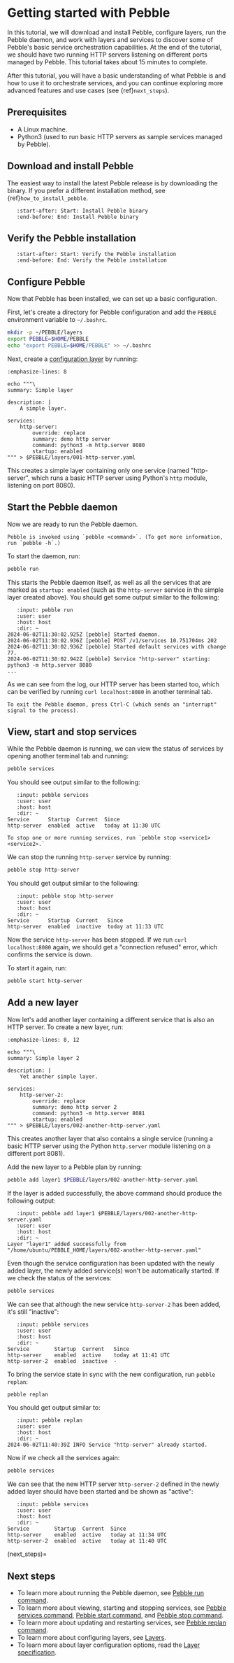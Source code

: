 # Getting started with Pebble

In this tutorial, we will download and install Pebble, configure layers, run the Pebble daemon, and work with layers and services to discover some of Pebble's basic service orchestration capabilities. At the end of the tutorial, we should have two running HTTP servers listening on different ports managed by Pebble. This tutorial takes about 15 minutes to complete.

After this tutorial, you will have a basic understanding of what Pebble is and how to use it to orchestrate services, and you can continue exploring more advanced features and use cases (see {ref}`next_steps`).

## Prerequisites

- A Linux machine.
- Python3 (used to run basic HTTP servers as sample services managed by Pebble).

## Download and install Pebble

The easiest way to install the latest Pebble release is by downloading the binary. If you prefer a different installation method, see {ref}`how_to_install_pebble`.

```{include} /reuse/install.md
   :start-after: Start: Install Pebble binary
   :end-before: End: Install Pebble binary
```

## Verify the Pebble installation

```{include} /reuse/verify.md
   :start-after: Start: Verify the Pebble installation
   :end-before: End: Verify the Pebble installation
```

## Configure Pebble

Now that Pebble has been installed, we can set up a basic configuration.

First, let's create a directory for Pebble configuration and add the `PEBBLE` environment variable to `~/.bashrc`. 

```bash
mkdir -p ~/PEBBLE/layers
export PEBBLE=$HOME/PEBBLE
echo "export PEBBLE=$HOME/PEBBLE" >> ~/.bashrc
```

Next, create a [configuration layer](../reference/layers.md) by running:

```{code-block} bash
:emphasize-lines: 8

echo """\
summary: Simple layer

description: |
    A simple layer.

services:
    http-server:
        override: replace
        summary: demo http server
        command: python3 -m http.server 8080
        startup: enabled
""" > $PEBBLE/layers/001-http-server.yaml
```

This creates a simple layer containing only one service (named "http-server", which runs a basic HTTP server using Python's `http` module, listening on port 8080).

## Start the Pebble daemon

Now we are ready to run the Pebble daemon.

```{note}
Pebble is invoked using `pebble <command>`. (To get more information, run `pebble -h`.)
```

To start the daemon, run:

```bash
pebble run
```

This starts the Pebble daemon itself, as well as all the services that are marked as `startup: enabled` (such as the `http-server` service in the simple layer created above). You should get some output similar to the following:

```{terminal}
   :input: pebble run
   :user: user
   :host: host
   :dir: ~
2024-06-02T11:30:02.925Z [pebble] Started daemon.
2024-06-02T11:30:02.936Z [pebble] POST /v1/services 10.751704ms 202
2024-06-02T11:30:02.936Z [pebble] Started default services with change 77.
2024-06-02T11:30:02.942Z [pebble] Service "http-server" starting: python3 -m http.server 8080
...
```

As we can see from the log, our HTTP server has been started too, which can be verified by running `curl localhost:8080` in another terminal tab.

```{note}
To exit the Pebble daemon, press Ctrl-C (which sends an "interrupt" signal to the process).
```

## View, start and stop services

While the Pebble daemon is running, we can view the status of services by opening another terminal tab and running:

```bash
pebble services
```

You should see output similar to the following:

```{terminal}
   :input: pebble services
   :user: user
   :host: host
   :dir: ~
Service      Startup  Current  Since
http-server  enabled  active   today at 11:30 UTC
```

```{tip}
To stop one or more running services, run `pebble stop <service1> <service2>.`
```

We can stop the running `http-server` service by running:

```bash
pebble stop http-server
```

You should get output similar to the following:

```{terminal}
   :input: pebble stop http-server
   :user: user
   :host: host
   :dir: ~
Service      Startup  Current   Since
http-server  enabled  inactive  today at 11:33 UTC
```

Now the service `http-server` has been stopped. If we run `curl localhost:8080` again, we should get a "connection refused" error, which confirms the service is down.

To start it again, run:

```bash
pebble start http-server
```

## Add a new layer

Now let's add another layer containing a different service that is also an HTTP server. To create a new layer, run:

```{code-block} bash
:emphasize-lines: 8, 12

echo """\
summary: Simple layer 2

description: |
    Yet another simple layer.

services:
    http-server-2:
        override: replace
        summary: demo http server 2
        command: python3 -m http.server 8081
        startup: enabled
""" > $PEBBLE/layers/002-another-http-server.yaml
```

This creates another layer that also contains a single service (running a basic
HTTP server using the Python `http.server` module listening on a different port 8081).

Add the new layer to a Pebble plan by running:

```bash
pebble add layer1 $PEBBLE/layers/002-another-http-server.yaml
```

If the layer is added successfully, the above command should produce the following output:

```{terminal}
   :input: pebble add layer1 $PEBBLE/layers/002-another-http-server.yaml
   :user: user
   :host: host
   :dir: ~
Layer "layer1" added successfully from "/home/ubuntu/PEBBLE_HOME/layers/002-another-http-server.yaml"
```

Even though the service configuration has been updated with the newly added layer, the newly added service(s) won't be automatically started. If we check the status of the services:

```bash
pebble services
```
We can see that although the new service `http-server-2` has been added, it's still "inactive":

```{terminal}
   :input: pebble services
   :user: user
   :host: host
   :dir: ~
Service        Startup  Current   Since
http-server    enabled  active    today at 11:41 UTC
http-server-2  enabled  inactive  -
```

To bring the service state in sync with the new configuration, run `pebble replan`:

```bash
pebble replan
```

You should get output similar to:

```{terminal}
   :input: pebble replan
   :user: user
   :host: host
   :dir: ~
2024-06-02T11:40:39Z INFO Service "http-server" already started.
```

Now if we check all the services again:

```bash
pebble services
```

We can see that the new HTTP server `http-server-2` defined in the newly added layer should have been started and be shown as "active":

```{terminal}
   :input: pebble services
   :user: user
   :host: host
   :dir: ~
Service        Startup  Current  Since
http-server    enabled  active   today at 11:34 UTC
http-server-2  enabled  active   today at 11:40 UTC
```

(next_steps)=
## Next steps

- To learn more about running the Pebble daemon, see [Pebble run command](../reference/cli-commands/run.md).
- To learn more about viewing, starting and stopping services, see [Pebble services command](../reference/cli-commands/services.md), [Pebble start command](../reference/cli-commands/start.md), and [Pebble stop command](../reference/cli-commands/stop.md).
- To learn more about updating and restarting services, see [Pebble replan command](../reference/cli-commands/replan.md).
- To learn more about configuring layers, see [Layers](../reference/layers.md).
- To learn more about layer configuration options, read the [Layer specification](../reference/layer-specification.md).

